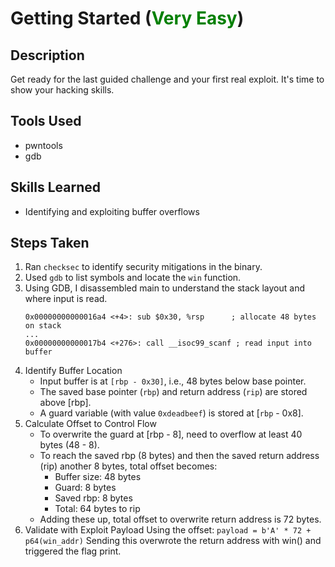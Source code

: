 # Getting Started (<font color=green>Very Easy</font>)


## Description
Get ready for the last guided challenge and your first real exploit. It's time to show your hacking skills.


## Tools Used

- pwntools 
- gdb 

## Skills Learned

- Identifying and exploiting buffer overflows

## Steps Taken
1. Ran `checksec` to identify security mitigations in the binary.
2. Used `gdb` to list symbols and locate the `win` function.
3. Using GDB, I disassembled main to understand the stack layout and where input is read.
    ```
    0x00000000000016a4 <+4>: sub $0x30, %rsp      ; allocate 48 bytes on stack
    ...
    0x00000000000017b4 <+276>: call __isoc99_scanf ; read input into buffer
    ```
4. Identify Buffer Location
    - Input buffer is at `[rbp - 0x30]`, i.e., 48 bytes below base pointer.
    - The saved base pointer (`rbp`) and return address (`rip`) are stored above [rbp].
    - A guard variable (with value `0xdeadbeef`) is stored at [`rbp` - 0x8].
5. Calculate Offset to Control Flow
    - To overwrite the guard at [rbp - 8], need to overflow at least 40 bytes (48 - 8).
    - To reach the saved rbp (8 bytes) and then the saved return address (rip) another 8 bytes, total offset becomes:
        - Buffer size: 48 bytes
        - Guard: 8 bytes
        - Saved rbp: 8 bytes
        - Total: 64 bytes to rip
    - Adding these up, total offset to overwrite return address is 72 bytes.
6. Validate with Exploit Payload
Using the offset: `payload = b'A' * 72 + p64(win_addr)`
Sending this overwrote the return address with win() and triggered the flag print.

